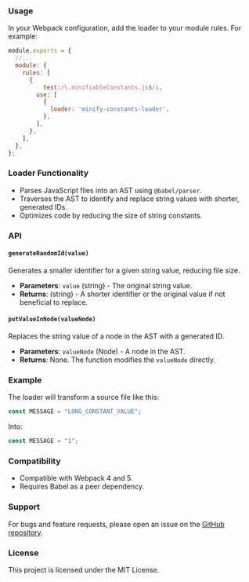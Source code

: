 ### Usage
In your Webpack configuration, add the loader to your module rules. For example:
```javascript
module.exports = {
  //...
  module: {
    rules: [
      {
          test:/\.minifiableConstants.js$/i,
        use: [
          {
            loader: 'minify-constants-loader',
          },
        ],
      },
    ],
  },
};
```

### Loader Functionality

- Parses JavaScript files into an AST using `@babel/parser`.
- Traverses the AST to identify and replace string values with shorter, generated IDs.
- Optimizes code by reducing the size of string constants.

### API

#### `generateRandomId(value)`
Generates a smaller identifier for a given string value, reducing file size.

- **Parameters**: `value` (string) - The original string value.
- **Returns**: (string) - A shorter identifier or the original value if not beneficial to replace.

#### `putValueInNode(valueNode)`
Replaces the string value of a node in the AST with a generated ID.

- **Parameters**: `valueNode` (Node) - A node in the AST.
- **Returns**: None. The function modifies the `valueNode` directly.

### Example
The loader will transform a source file like this:
```javascript
const MESSAGE = "LONG_CONSTANT_VALUE";
```

Into:
```javascript
const MESSAGE = "1";
```

### Compatibility
- Compatible with Webpack 4 and 5.
- Requires Babel as a peer dependency.

### Support
For bugs and feature requests, please open an issue on the [GitHub repository](https://github.com/c0d3-ninja/ministrings-webpack-loader).

### License
This project is licensed under the MIT License.

